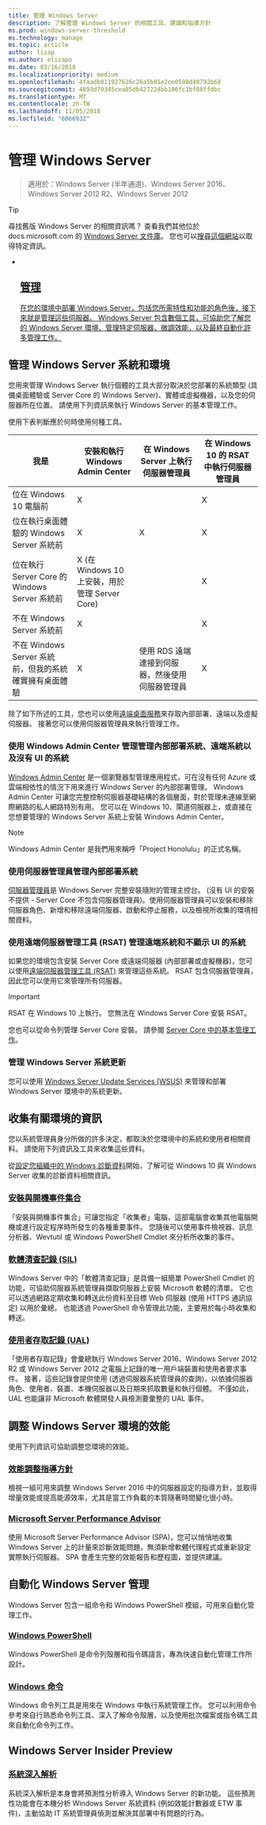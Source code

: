 ```yaml
---
title: 管理 Windows Server
description: 了解管理 Windows Server 的相關工具、建議和指導方針
ms.prod: windows-server-threshold
ms.technology: manage
ms.topic: article
author: lizap
ms.author: elizapo
ms.date: 03/16/2018
ms.localizationpriority: medium
ms.openlocfilehash: 4faadb811927626c26a5b01e2ce0598d40792b68
ms.sourcegitcommit: 4893d79345cea85db427224bb106fc1bf88ffdbc
ms.translationtype: MT
ms.contentlocale: zh-TW
ms.lasthandoff: 11/05/2018
ms.locfileid: "6066932"
---
```

# 管理 Windows Server

>適用於：Windows Server (半年通道)、Windows Server 2016、Windows Server 2012 R2、Windows Server 2012

>[!TIP]
> 尋找舊版 Windows Server 的相關資訊嗎？ 查看我們其他位於 docs.microsoft.com 的 [Windows Server 文件庫](/previous-versions/windows/)。 您也可以[搜尋這個網站](https://docs.microsoft.com/search/index?search=Windows+Server&dataSource=previousVersions)以取得特定資訊。

 <ul class="cardse panelContent cols cols3">
    <li>
        <a href="https://docs.microsoft.com/windows-insider/at-work-pro/wip-4-biz-feedback-hub">
        <div class="cardSize">
            <div class="cardPadding">
                <div class="card">
                    <div class="cardImageOuter">
                        <div class="cardImage">
                            <img src="../media/i-manage.svg" alt="" />
                        </div>
                    </div>
                    <div class="cardText">
                        <h2>管理</h2>
                <p>在您的環境中部署 Windows Server，包括您所需特性和功能的角色後，接下來就是管理這些伺服器。 Windows Server 包含數個工具，可協助您了解您的 Windows Server 環境、管理特定伺服器、微調效能，以及最終自動化許多管理工作。 </p>
                    </div>
                </div>
            </div>
        </div>
        </a>
    </li> 
</ul> 

## 管理 Windows Server 系統和環境
您用來管理 Windows Server 執行個體的工具大部分取決於您部署的系統類型 (具備桌面體驗或 Server Core 的 Windows Server)、實體或虛擬機器，以及您的伺服器所在位置。 請使用下列資訊來執行 Windows Server 的基本管理工作。

使用下表判斷應於何時使用何種工具。

| 我是   | 安裝和執行 Windows Admin Center | 在 Windows Server 上執行伺服器管理員 | 在 Windows 10 的 RSAT 中執行伺服器管理員 |
|--------|----------------------|--------------------------------------|------------------------------------------|
| 位在 Windows 10 電腦前 | X  |                                      | X                                        |
| 位在執行桌面體驗的 Windows Server 系統前 | X | X | X |
| 位在執行 Server Core 的 Windows Server 系統前 |X (在 Windows 10 上安裝，用於管理 Server Core) | | X |
| 不在 Windows Server 系統前 |X | | X |
| 不在 Windows Server 系統前，但我的系統確實擁有桌面體驗 |X | 使用 RDS 遠端連接到伺服器，然後使用伺服器管理員 | X |

除了如下所述的工具，您也可以使用[遠端桌面服務](../remote/remote-desktop-services/welcome-to-rds.md)來存取內部部署、遠端以及虛擬伺服器。 接著您可以使用伺服器管理員來執行管理工作。

### 使用 Windows Admin Center 管理管理內部部署系統、遠端系統以及沒有 UI 的系統
[Windows Admin Center](../manage/windows-admin-center/overview.md) 是一個瀏覽器型管理應用程式，可在沒有任何 Azure 或雲端相依性的情況下用來進行 Windows Server 的內部部署管理。 Windows Admin Center 可讓您完整控制伺服器基礎結構的各個層面，對於管理未連線至網際網路的私人網路特別有用。 您可以在 Windows 10、閘道伺服器上，或直接在您想要管理的 Windows Server 系統上安裝 Windows Admin Center。

>[!NOTE]
>Windows Admin Center 是我們用來稱呼「Project Honolulu」的正式名稱。

### 使用伺服器管理員管理內部部署系統
[伺服器管理員](server-manager/server-manager.md)是 Windows Server 完整安裝隨附的管理主控台。 (沒有 UI 的安裝不提供 - Server Core 不包含伺服器管理員)。使用伺服器管理員可以安裝和移除伺服器角色、新增和移除遠端伺服器、啟動和停止服務，以及檢視所收集的環境相關資料。

### 使用遠端伺服器管理工具 (RSAT) 管理遠端系統和不顯示 UI 的系統
如果您的環境包含安裝 Server Core 或遠端伺服器 (內部部署或虛擬機器)，您可以使用[遠端伺服器管理工具 (RSAT)](../remote/remote-server-administration-tools.md) 來管理這些系統。 RSAT 包含伺服器管理員，因此您可以使用它來管理所有伺服器。

> [!IMPORTANT]
> RSAT 在 Windows 10 上執行。 您無法在 Windows Server Core 安裝 RSAT。

您也可以從命令列管理 Server Core 安裝。 請參閱 [Server Core 中的基本管理工作](server-core/server-core-administer.md)。

### 管理 Windows Server 系統更新
您可以使用 [Windows Server Update Services (WSUS)](windows-server-update-services/get-started/windows-server-update-services-wsus.md) 來管理和部署 Windows Server 環境中的系統更新。

## 收集有關環境的資訊
您以系統管理員身分所做的許多決定，都取決於您環境中的系統和使用者相關資料。 請使用下列資訊及工具來收集這些資料。

從[設定您組織中的 Windows 診斷資料](/windows/configuration/configure-windows-diagnostic-data-in-your-organization)開始，了解可從 Windows 10 與 Windows Server 收集的診斷資料相關資訊。

### [安裝與開機事件集合](get-started-with-setup-and-boot-event-collection.md)
「安裝與開機事件集合」可讓您指定「收集者」電腦，這部電腦會收集其他電腦開機或進行設定程序時所發生的各種重要事件。 您隨後可以使用事件檢視器、訊息分析器、Wevtutil 或 Windows PowerShell Cmdlet 來分析所收集的事件。 

### [軟體清查記錄 (SIL)](software-inventory-logging/get-started-with-software-inventory-logging.md)

Windows Server 中的「軟體清查記錄」是具備一組簡單 PowerShell Cmdlet 的功能，可協助伺服器系統管理員擷取伺服器上安裝 Microsoft 軟體的清單。 它也可以透過網路定期收集和轉送此份資料至目標 Web 伺服器 (使用 HTTPS 通訊協定) 以用於彙總。 也能透過 PowerShell 命令管理此功能，主要用於每小時收集和轉送。

### [使用者存取記錄 (UAL)](user-access-logging/get-started-with-user-access-logging.md)

「使用者存取記錄」會彙總執行 Windows Server 2016、Windows Server 2012 R2 或 Windows Server 2012 之電腦上記錄的唯一用戶端裝置和使用者要求事件。 接著，這些記錄會提供使用 (透過伺服器系統管理員的查詢)，以依據伺服器角色、使用者、裝置、本機伺服器以及日期來抓取數量和執行個體。 不僅如此，UAL 也能讓非 Microsoft 軟體開發人員檢測要彙整的 UAL 事件。 

## 調整 Windows Server 環境的效能
使用下列資訊可協助調整您環境的效能。

### [效能調整指導方針](performance-tuning/index.md)
檢視一組可用來調整 Windows Server 2016 中的伺服器設定的指導方針，並取得增量效能或提高能源效率，尤其是當工作負載的本質隨著時間變化很小時。

### [Microsoft Server Performance Advisor](server-performance-advisor/microsoft-server-performance-advisor.md)

使用 Microsoft Server Performance Advisor (SPA)，您可以悄悄地收集 Windows Server 上的計量來診斷效能問題，無須新增軟體代理程式或重新設定實際執行伺服器。 SPA 會產生完整的效能報告和歷程圖，並提供建議。


## 自動化 Windows Server 管理

Windows Server 包含一組命令和 Windows PowerShell 模組，可用來自動化管理工作。

### [Windows PowerShell](/powershell/scripting/powershell-scripting?view=powershell-5.1)
Windows PowerShell 是命令列殼層和指令碼語言，專為快速自動化管理工作所設計。 

### [Windows 命令](windows-commands/windows-commands.md)

Windows 命令列工具是用來在 Windows 中執行系統管理工作。 您可以利用命令參考來自行熟悉命令列工具、深入了解命令殼層，以及使用批次檔案或指令碼工具來自動化命令列工作。

## Windows Server Insider Preview
### [系統深入解析](..\manage\system-insights\overview.md)
系統深入解析是本身會將預測性分析導入 Windows Server 的新功能。 這些預測性功能會在本機分析 Windows Server 系統資料 (例如效能計數器或 ETW 事件)，主動協助 IT 系統管理員偵測並解決其部署中有問題的行為。 

